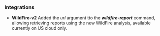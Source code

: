 
### Integrations
- __WildFire-v2__
Added the *url* argument tto the ***wildfire-report*** command, allowing retrieving reports using the new WildFire analysis, available currently on US cloud only.

